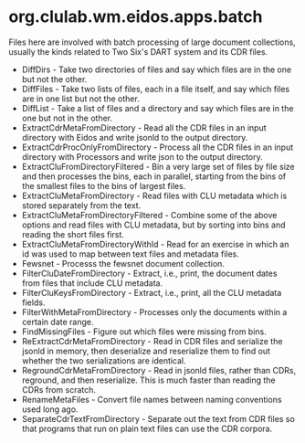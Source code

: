 # org.clulab.wm.eidos.apps.batch

Files here are involved with batch processing of large document collections, usually the kinds related to Two Six's DART system and its CDR files.

* DiffDirs - Take two directories of files and say which files are in the one but not the other.
* DiffFiles - Take two lists of files, each in a file itself, and say which files are in one list but not the other.
* DiffList - Take a list of files and a directory and say which files are in the one but not in the other.
* ExtractCdrMetaFromDirectory - Read all the CDR files in an input directory with Eidos and write jsonld to the output directory.
* ExtractCdrProcOnlyFromDirectory - Process all the CDR files in an input directory with Processors and write json to the output directory.
* ExtractCluFromDirectoryFiltered - Bin a very large set of files by file size and then processes the bins, each in parallel, starting from the bins of the smallest files to the bins of largest files.
* ExtractCluMetaFromDirectory - Read files with CLU metadata which is stored separately from the text.
* ExtractCluMetaFromDirectoryFiltered - Combine some of the above options and read files with CLU metadata, but by sorting into bins and reading the short files first.
* ExtractCluMetaFromDirectoryWithId - Read for an exercise in which an id was used to map between text files and metadata files.
* Fewsnet - Processs the fewsnet document collection.
* FilterCluDateFromDirectory - Extract, i.e., print, the document dates from files that include CLU metadata.
* FilterCluKeysFromDirectory - Extract, i.e., print, all the CLU metadata fields.
* FilterWithMetaFromDirectory - Processes only the documents within a certain date range.
* FindMissingFiles - Figure out which files were missing from bins.
* ReExtractCdrMetaFromDirectory - Read in CDR files and serialize the jsonld in memory, then deserialize and reserialize them to find out whether the two serializations are identical.
* RegroundCdrMetaFromDirectory - Read in jsonld files, rather than CDRs, reground, and then reserialize.  This is much faster than reading the CDRs from scratch.
* RenameMetaFiles - Convert file names between naming conventions used long ago.
* SeparateCdrTextFromDirectory - Separate out the text from CDR files so that programs that run on plain text files can use the CDR corpora.
